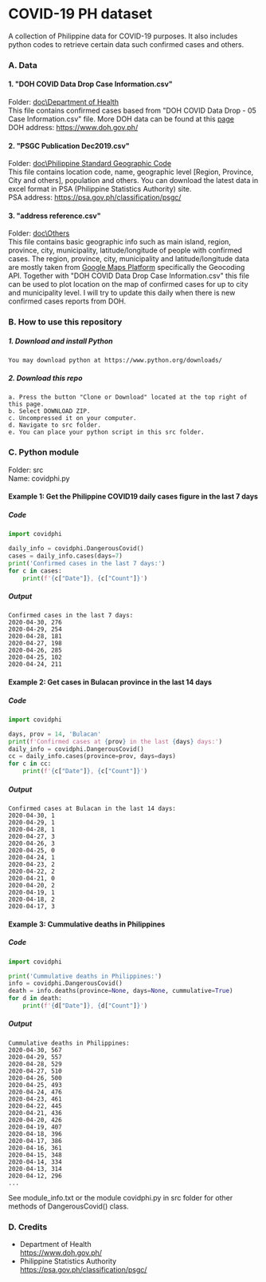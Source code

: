 # COVID-19 PH dataset
A collection of Philippine data for COVID-19 purposes. It also includes python codes to retrieve certain data such confirmed cases and others.

### A. Data
#### 1. "DOH COVID Data Drop Case Information.csv"
Folder: [doc\Department of Health](https://github.com/fsmosca/COVID-19-PH-dataset/tree/master/doc/Department%20of%20Health)  
This file contains confirmed cases based from "DOH COVID Data Drop - 05 Case Information.csv" file.
More DOH data can be found at this [page](https://drive.google.com/drive/folders/10VkiUA8x7TS2jkibhSZK1gmWxFM-EoZP)  
DOH address: https://www.doh.gov.ph/

#### 2. "PSGC Publication Dec2019.csv"
Folder: [doc\Philippine Standard Geographic Code](https://github.com/fsmosca/COVID-19-PH-dataset/tree/master/doc/Philippine%20Standard%20Geographic%20Code)  
This file contains location code, name, geographic level [Region, Province, City and others], population and others. You can download the latest data in excel format in PSA (Philippine Statistics Authority) site.  
PSA address: https://psa.gov.ph/classification/psgc/

#### 3. "address reference.csv"
Folder: [doc\Others](https://github.com/fsmosca/COVID-19-PH-dataset/tree/master/doc/Others)  
This file contains basic geographic info such as main island, region, province, city, municipality, latitude/longitude of people with confirmed cases. The region, province, city, municipality and latitude/longitude data are mostly taken from [Google Maps Platform](https://cloud.google.com/maps-platform/?utm_source=google&utm_medium=cpc&utm_campaign=FY18-Q2-global-demandgen-paidsearchonnetworkhouseads-cs-maps_contactsal_saf&utm_content=text-ad-none-none-DEV_c-CRE_269762947808-ADGP_Hybrid+%7C+AW+SEM+%7C+BKWS+~+%5BMV%5D+%7C+PH+%7C+EN+%7C+BK+%7C+EXA+%7C+Google+Maps+Geo-KWID_43700030642350879-kwd-300650646186-userloc_1011154&utm_term=KW_google%20geocoding%20api-ST_google+geocoding+api&gclid=EAIaIQobChMI68rZqLeM6QIVt8EWBR24sw4KEAAYASAAEgJIavD_BwE) specifically the Geocoding API. Together with "DOH COVID Data Drop Case Information.csv" this file can be used to plot location on the map of confirmed cases for up to city and municipality level. I will try to update this daily when there is new confirmed cases reports from DOH.

### B. How to use this repository
##### 1. Download and install Python
    You may download python at https://www.python.org/downloads/

##### 2. Download this repo
    a. Press the button "Clone or Download" located at the top right of this page.  
    b. Select DOWNLOAD ZIP.  
    c. Uncompressed it on your computer.  
    d. Navigate to src folder.  
    e. You can place your python script in this src folder.  

### C. Python module
Folder: src  
Name: covidphi.py
#### Example 1: Get the Philippine COVID19 daily cases figure in the last 7 days
##### Code
```python
import covidphi

daily_info = covidphi.DangerousCovid()
cases = daily_info.cases(days=7)
print('Confirmed cases in the last 7 days:')
for c in cases:
    print(f'{c["Date"]}, {c["Count"]}')
```
##### Output
```
Confirmed cases in the last 7 days:
2020-04-30, 276
2020-04-29, 254
2020-04-28, 181
2020-04-27, 198
2020-04-26, 285
2020-04-25, 102
2020-04-24, 211
```

#### Example 2: Get cases in Bulacan province in the last 14 days
##### Code
```python
import covidphi

days, prov = 14, 'Bulacan'
print(f'Confirmed cases at {prov} in the last {days} days:')
daily_info = covidphi.DangerousCovid()
cc = daily_info.cases(province=prov, days=days)
for c in cc:
    print(f'{c["Date"]}, {c["Count"]}')
```
##### Output
```
Confirmed cases at Bulacan in the last 14 days:
2020-04-30, 1
2020-04-29, 1
2020-04-28, 1
2020-04-27, 3
2020-04-26, 3
2020-04-25, 0
2020-04-24, 1
2020-04-23, 2
2020-04-22, 2
2020-04-21, 0
2020-04-20, 2
2020-04-19, 1
2020-04-18, 2
2020-04-17, 3
```

#### Example 3: Cummulative deaths in Philippines
##### Code
```python
import covidphi

print('Cummulative deaths in Philippines:')
info = covidphi.DangerousCovid()
death = info.deaths(province=None, days=None, cummulative=True)
for d in death:
    print(f'{d["Date"]}, {d["Count"]}')
```
##### Output
```
Cummulative deaths in Philippines:
2020-04-30, 567
2020-04-29, 557
2020-04-28, 529
2020-04-27, 510
2020-04-26, 500
2020-04-25, 493
2020-04-24, 476
2020-04-23, 461
2020-04-22, 445
2020-04-21, 436
2020-04-20, 426
2020-04-19, 407
2020-04-18, 396
2020-04-17, 386
2020-04-16, 361
2020-04-15, 348
2020-04-14, 334
2020-04-13, 314
2020-04-12, 296
...
```

See module_info.txt or the module covidphi.py in src folder for other methods of DangerousCovid() class.


### D. Credits
* Department of Health  
https://www.doh.gov.ph/
* Philippine Statistics Authority  
https://psa.gov.ph/classification/psgc/
